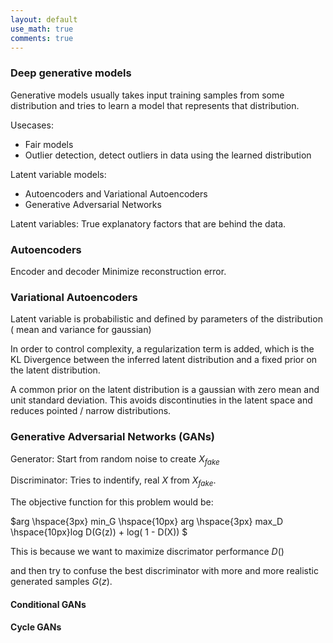 ```yaml
---
layout: default
use_math: true
comments: true
---
```


### Deep generative models


Generative models usually takes input training samples from some distribution and tries to learn a model that represents that distribution. 


Usecases:
- Fair models
- Outlier detection, detect outliers in data using the learned distribution


Latent variable models:

- Autoencoders and Variational Autoencoders
- Generative Adversarial Networks


Latent variables: True explanatory factors that are behind the data.


### Autoencoders

Encoder and decoder
Minimize reconstruction error.


### Variational Autoencoders

Latent variable is probabilistic and defined by parameters of the distribution ( mean and variance for gaussian)

In order to control complexity, a regularization term is added, which is the KL Divergence between the inferred latent distribution and a fixed prior on the latent distribution.

A common prior on the latent distribution is a gaussian with zero mean and unit standard deviation. This avoids discontinuties in the latent space and reduces pointed / narrow distributions.


### Generative Adversarial Networks (GANs)

Generator: Start from random noise to create $X_{fake}$

Discriminator: Tries to indentify, real $X$ from $X_{fake}$.


The objective function for this problem would be:

$arg \hspace{3px} min_G \hspace{10px} arg \hspace{3px} max_D \hspace{10px}log D(G(z)) + log( 1 - D(X)) $

This is because we want to maximize discrimator performance $D()$

and then try to confuse the best discriminator with more and more realistic generated samples $G(z)$.


#### Conditional GANs

#### Cycle GANs

